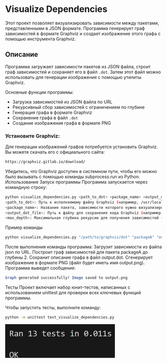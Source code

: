 # Visualize Dependencies

Этот проект позволяет визуализировать зависимости между пакетами, представленными в JSON формате. Программа генерирует граф зависимостей в формате Graphviz и создает изображение этого графа с помощью инструмента Graphviz.

## Описание

Программа загружает зависимости пакетов из JSON файла, строит граф зависимостей и сохраняет его в файл `.dot`. Затем этот файл можно использовать для генерации изображения с помощью утилиты Graphviz.

Основные функции программы:
- Загрузка зависимостей из JSON файла по URL
- Рекурсивный сбор зависимостей с ограничением по глубине
- Генерация графа в формате Graphviz
- Сохранение графа в файл `.dot`
- Создание изображения графа в формате PNG

### Установите Graphviz:
Для генерации изображений графов потребуется установить Graphviz. Вы можете скачать его с официального сайта:
```bash
https://graphviz.gitlab.io/download/
```
Убедитесь, что Graphviz доступен в системном пути, чтобы его можно было вызывать с помощью команды subprocess.run из Python.
Использование
Запуск программы
Программа запускается через командную строку:

```bash
python visualize_dependencies.py <path_to_dot> <package_name> <output_dot_file> <max_depth> <dependencies_file>
<path_to_dot>: Путь к исполняемому файлу Graphviz (например, /usr/local/bin/dot на Linux или C:/Program Files/Graphviz/bin/dot.exe на Windows).
<package_name>: Название пакета, зависимости которого нужно визуализировать.
<output_dot_file>: Путь к файлу для сохранения кода Graphviz (например, output.dot).
<max_depth>: Максимальная глубина рекурсии для получения зависимостей (например, 2).
```
Пример команды
```bash
python visualize_dependencies.py "/path/to/graphviz/dot" "packageA" "output.dot" 2 "URL"
```
После выполнения команды программа:
Загрузит зависимости из файла json по URL.
Построит граф зависимостей для пакета packageA до глубины 2.
Сохранит описание графа в файл output.dot.
Сгенерирует изображение в формате PNG (файл будет иметь имя output.png).
Программа выведет сообщение:
```mathematica
Graph generated successfully! Image saved to output.png
```
Тесты
Проект включает набор юнит-тестов, написанных с использованием unittest для проверки всех ключевых функций программы.

Чтобы запустить тесты, выполните команду:

```bash
python -m unittest test_visualize_dependencies.py
```
![Скриншот результата](photo/Снимок%20экрана%202024-12-19%20153156.png)
